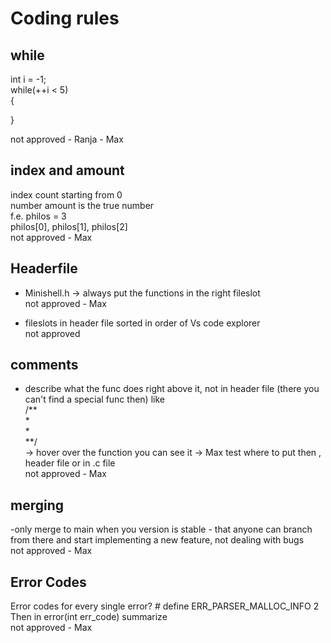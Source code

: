 # Coding rules

## while <br/>
int i = -1; <br/>
while(++i < 5) <br/>
{

}

not approved - Ranja - Max
## index and amount <br/>
index count starting from 0 <br/>
number amount is the true number <br/>
f.e. philos = 3 <br/>
philos[0], philos[1], philos[2] <br/>
not approved - Max <br/>

## Headerfile
- Minishell.h -> always put the functions in the right fileslot <br/>
not approved - Max <br/>

- fileslots in header file sorted in order of Vs code explorer<br/>
not approved <br/>

## comments
- describe what the func does right above it, not in header file (there you can't find a special func then) like<br/>
/**<br/>
*<br/>
*<br/>
**/<br/>
-> hover over the function you can see it -> Max test where to put then , header file or in .c file<br/>
not approved - Max <br/>

## merging
-only merge to main when you version is stable - that anyone can branch from there and start implementing a new feature, not dealing with bugs<br/>
not approved - Max <br/>

## Error Codes
Error codes for every single error? # define ERR_PARSER_MALLOC_INFO 2<br/>
Then in error(int err_code) summarize <br/>
not approved - Max <br/>
